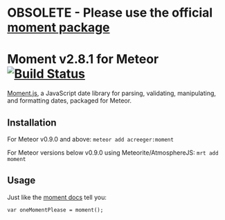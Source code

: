 # OBSOLETE - Please use the official [moment package](https://atmospherejs.com/momentjs/moment)

# Moment v2.8.1 for Meteor [![Build Status](https://travis-ci.org/acreeger/meteor-moment.svg?branch=master)](https://travis-ci.org/acreeger/meteor-moment)

[Moment.js](http://momentjs.com/), a JavaScript date library for parsing, validating, manipulating, and formatting dates, packaged for Meteor.

Installation
-------------

For Meteor v0.9.0 and above:
`meteor add acreeger:moment`

For Meteor versions below v0.9.0 using Meteorite/AtmosphereJS:
`mrt add moment`

Usage
-------------
Just like the [moment docs](http://momentjs.com/docs/) tell you:

`var oneMomentPlease = moment();`
